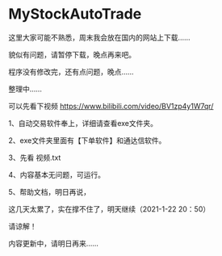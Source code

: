 # MyStockAutoTrade


这里大家可能不熟悉，周末我会放在国内的网站上下载……

貌似有问题，请暂停下载，晚点再来吧。

程序没有修改完，还有点问题，晚点……

整理中……


可以先看下视频
https://www.bilibili.com/video/BV1zp4y1W7qr/



1、自动交易软件奉上，详细请查看exe文件夹。

2、exe文件夹里面有【下单软件】和通达信软件。

3、先看  视频.txt

4、内容基本无问题，可运行。

5、帮助文档，明日再说，

这几天太累了，实在撑不住了，明天继续（2021-1-22 20：50）

请谅解！

内容更新中，请明日再来……


